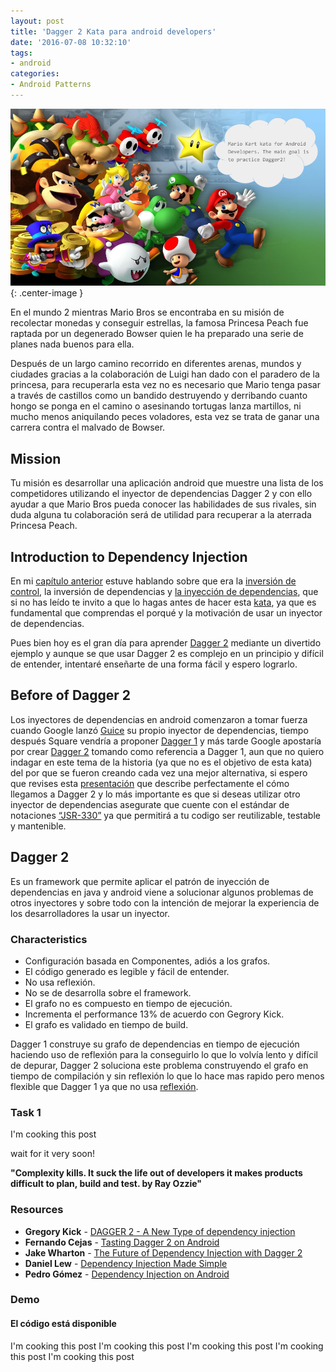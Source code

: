 ```yaml
---
layout: post
title: 'Dagger 2 Kata para android developers'
date: '2016-07-08 10:32:10'
tags:
- android
categories:
- Android Patterns
---
```


![dagger2-android](/content/images/2016/7/mario-kart.png){: .center-image }

En el mundo 2 mientras Mario Bros se encontraba en su misión de recolectar monedas y conseguir estrellas, la famosa Princesa Peach fue raptada por un degenerado Bowser quien le ha preparado una serie de planes nada buenos para ella.

Después de un largo camino recorrido en diferentes arenas, mundos y ciudades gracias a la colaboración de Luigi han dado con el paradero de la princesa, para recuperarla esta vez no es necesario que Mario tenga pasar a través de castillos como un bandido destruyendo y derribando cuanto hongo se ponga en el camino o asesinando tortugas lanza martillos, ni mucho menos aniquilando peces voladores, esta vez se trata de ganar una carrera contra el malvado de Bowser.

## Mission

Tu misión es desarrollar una aplicación android que muestre una lista de los competidores utilizando el inyector de dependencias Dagger 2 y con ello ayudar a que Mario Bros pueda conocer las habilidades de sus rivales, sin duda alguna tu colaboración será de utilidad para recuperar a la aterrada Princesa Peach.

## Introduction to Dependency Injection

En mi [capítulo anterior](https://erikcaffrey.github.io/2016/04/26/dependency-injection/) estuve hablando sobre que era la [inversión de control](http://martinfowler.com/bliki/InversionOfControl.html), la inversión de dependencias y [la inyección de dependencias](https://www.youtube.com/watch?v=plK0zyRLIP8), que si no has leído te invito a que lo hagas antes de hacer esta [kata](http://butunclebob.com/ArticleS.UncleBob.TheBowlingGameKata), ya que es fundamental que comprendas el porqué y la motivación de usar un inyector de dependencias.

Pues bien hoy es el gran día para aprender [Dagger 2](http://google.github.io/dagger/) mediante un divertido ejemplo y aunque se que usar Dagger 2  es complejo en un principio y difícil de entender, intentaré enseñarte de una forma fácil y espero lograrlo.

## Before of Dagger 2

Los inyectores de dependencias en android comenzaron a tomar fuerza cuando Google lanzó [Guice](https://github.com/google/guice) su propio inyector de dependencias, tiempo después Square vendría a proponer [Dagger 1](http://square.github.io/dagger/) y más tarde Google apostaría por crear [Dagger 2](http://google.github.io/dagger/) tomando como referencia a Dagger 1, aun que no quiero indagar en este tema de la historia (ya que no es el objetivo de esta kata) del por que se fueron creando cada vez una mejor alternativa, si espero que revises esta [presentación](https://docs.google.com/presentation/d/1fby5VeGU9CN8zjw4lAb2QPPsKRxx6mSwCe9q7ECNSJQ/pub?start=false&loop=false&delayms=3000&slide=id.g36c44a5df_0295) que describe perfectamente el cómo llegamos a Dagger 2 y lo más importante es que si
deseas utilizar otro inyector de dependencias asegurate que cuente con el estándar de notaciones [“JSR-330”](https://jcp.org/en/jsr/detail?id=330) ya que permitirá a tu codigo ser reutilizable, testable y mantenible.

## Dagger 2

Es un framework que permite aplicar el patrón de inyección de dependencias en java y android viene a solucionar algunos problemas de otros inyectores y sobre todo con la intención de mejorar la experiencia de los desarrolladores la usar un inyector.

### Characteristics

* Configuración basada en Componentes, adiós a los grafos.
* El código generado es legible y fácil de entender.
* No usa reflexión.
* No se de desarrolla sobre el framework.
* El grafo no es compuesto en tiempo de ejecución.
* Incrementa el performance 13% de acuerdo con Gegrory Kick.
* El grafo es validado en tiempo de build.

Dagger 1 construye su grafo de dependencias en tiempo de ejecución haciendo uso de reflexión para la conseguirlo lo que lo volvía lento y difícil de depurar, Dagger 2 soluciona este problema construyendo el grafo en tiempo de compilación y sin reflexión lo que lo hace mas rapido pero menos flexible que Dagger 1 ya que no usa [reflexión](https://en.wikipedia.org/wiki/Reflection_(computer_programming)).

### Task 1

I'm cooking this post

wait for it very soon!

**"Complexity kills. It suck the life out of developers it makes products difficult to plan, build and test. by Ray Ozzie"**

### Resources
* **Gregory Kick** - [DAGGER 2 - A New Type of dependency injection](https://www.youtube.com/watch?v=oK_XtfXPkqw)
* **Fernando Cejas** - [Tasting Dagger 2 on Android](http://fernandocejas.com/2015/04/11/tasting-dagger-2-on-android/)
* **Jake Wharton** - [The Future of Dependency Injection with Dagger 2](https://www.youtube.com/watch?v=plK0zyRLIP8)
* **Daniel Lew** - [Dependency Injection Made Simple](https://realm.io/news/daniel-lew-dependency-injection-dagger/)
* **Pedro Gómez** - [Dependency Injection on Android](https://www.youtube.com/watch?v=XY2fHxqEBeo)

### Demo

#### El código está disponible

I'm cooking this post
I'm cooking this post
I'm cooking this post
I'm cooking this post
I'm cooking this post
